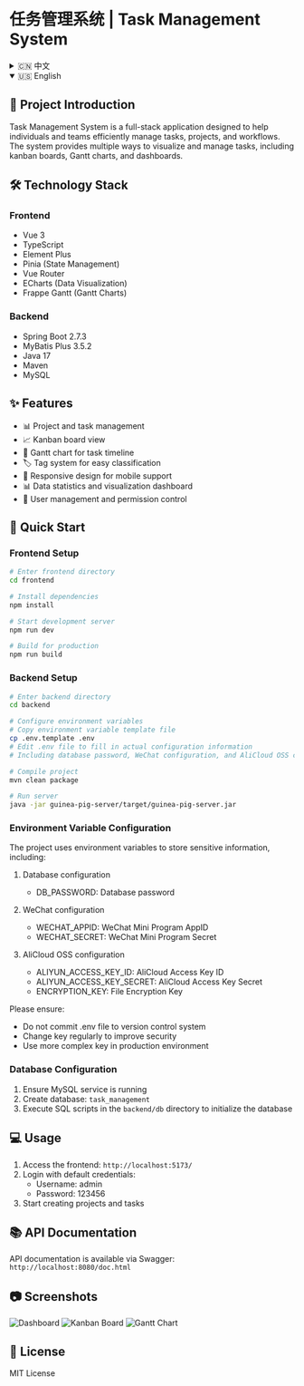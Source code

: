 # 任务管理系统 | Task Management System

<details>
<summary>🇨🇳 中文</summary>

## 📝 项目介绍

任务管理系统是一个全栈应用，旨在帮助个人和团队高效管理任务、项目和工作流程。该系统提供看板视图、甘特图、仪表盘等多种方式来可视化和管理任务。

## 🛠️ 技术栈

### 前端
- Vue 3
- TypeScript
- Element Plus
- Pinia (状态管理)
- Vue Router
- ECharts (数据可视化)
- Frappe Gantt (甘特图)

### 后端
- Spring Boot 2.7.3
- MyBatis Plus 3.5.2
- Java 17
- Maven
- MySQL

## ✨ 功能特性

- 📊 项目和任务管理
- 📈 任务看板视图
- 📅 甘特图展示任务时间线
- 🏷️ 标签系统方便分类
- 📱 响应式设计，支持移动端
- 📊 数据统计和可视化面板
- 👤 用户管理和权限控制

## 🚀 快速开始

### 前端启动

```bash
# 进入前端目录
cd frontend

# 安装依赖
npm install

# 启动开发服务器
npm run dev

# 打包生产环境
npm run build
```

### 后端启动

```bash
# 进入后端目录
cd backend

# 配置环境变量
# 复制环境变量模板文件
cp .env.template .env
# 编辑.env文件，填入实际的配置信息
# 包括数据库密码、微信配置、阿里云OSS配置等

# 编译项目
mvn clean package

# 运行服务
java -jar guinea-pig-server/target/guinea-pig-server.jar
```

### 环境变量配置

项目使用环境变量来存储敏感信息，包括：

1. 数据库配置
   - DB_PASSWORD: 数据库密码

2. 微信配置
   - WECHAT_APPID: 微信小程序AppID
   - WECHAT_SECRET: 微信小程序密钥

3. 阿里云OSS配置
   - ALIYUN_ACCESS_KEY_ID: 阿里云访问密钥ID
   - ALIYUN_ACCESS_KEY_SECRET: 阿里云访问密钥密码
   - ENCRYPTION_KEY: 文件加密密钥

请确保：
- 不要将.env文件提交到版本控制系统
- 定期更换密钥以提高安全性
- 在生产环境中使用更复杂的密钥

### 数据库配置

1. 确保MySQL服务已启动
2. 创建数据库：`task_management`
3. 执行`backend/db`目录下的SQL脚本初始化数据库

## 💻 使用方法

1. 访问前端应用：`http://localhost:5173/`
2. 使用以下默认账号登录:
   - 用户名: admin
   - 密码: 123456
3. 开始创建项目和任务

## 📚 API文档

API文档通过Swagger提供: `http://localhost:8080/doc.html`

</details>

<details open>
<summary>🇺🇸 English</summary>

## 📝 Project Introduction

Task Management System is a full-stack application designed to help individuals and teams efficiently manage tasks, projects, and workflows. The system provides multiple ways to visualize and manage tasks, including kanban boards, Gantt charts, and dashboards.

## 🛠️ Technology Stack

### Frontend
- Vue 3
- TypeScript
- Element Plus
- Pinia (State Management)
- Vue Router
- ECharts (Data Visualization)
- Frappe Gantt (Gantt Charts)

### Backend
- Spring Boot 2.7.3
- MyBatis Plus 3.5.2
- Java 17
- Maven
- MySQL

## ✨ Features

- 📊 Project and task management
- 📈 Kanban board view
- 📅 Gantt chart for task timeline
- 🏷️ Tag system for easy classification
- 📱 Responsive design for mobile support
- 📊 Data statistics and visualization dashboard
- 👤 User management and permission control

## 🚀 Quick Start

### Frontend Setup

```bash
# Enter frontend directory
cd frontend

# Install dependencies
npm install

# Start development server
npm run dev

# Build for production
npm run build
```

### Backend Setup

```bash
# Enter backend directory
cd backend

# Configure environment variables
# Copy environment variable template file
cp .env.template .env
# Edit .env file to fill in actual configuration information
# Including database password, WeChat configuration, and AliCloud OSS configuration

# Compile project
mvn clean package

# Run server
java -jar guinea-pig-server/target/guinea-pig-server.jar
```

### Environment Variable Configuration

The project uses environment variables to store sensitive information, including:

1. Database configuration
   - DB_PASSWORD: Database password

2. WeChat configuration
   - WECHAT_APPID: WeChat Mini Program AppID
   - WECHAT_SECRET: WeChat Mini Program Secret

3. AliCloud OSS configuration
   - ALIYUN_ACCESS_KEY_ID: AliCloud Access Key ID
   - ALIYUN_ACCESS_KEY_SECRET: AliCloud Access Key Secret
   - ENCRYPTION_KEY: File Encryption Key

Please ensure:
- Do not commit .env file to version control system
- Change key regularly to improve security
- Use more complex key in production environment

### Database Configuration

1. Ensure MySQL service is running
2. Create database: `task_management`
3. Execute SQL scripts in the `backend/db` directory to initialize the database

## 💻 Usage

1. Access the frontend: `http://localhost:5173/`
2. Login with default credentials:
   - Username: admin
   - Password: 123456
3. Start creating projects and tasks

## 📚 API Documentation

API documentation is available via Swagger: `http://localhost:8080/doc.html`

</details>

## 📷 Screenshots

![Dashboard](screenshots/dashboard.png)
![Kanban Board](screenshots/kanban.png)
![Gantt Chart](screenshots/gantt.png)

## 📄 License

MIT License 